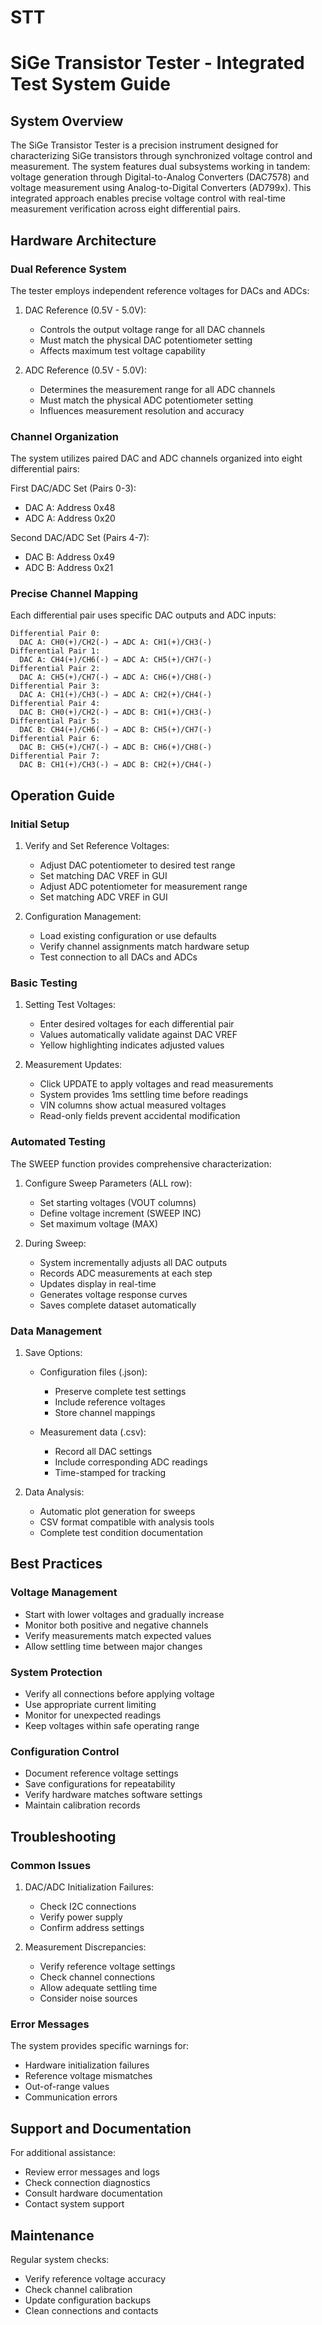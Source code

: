 # STT
# SiGe Transistor Tester - Integrated Test System Guide

## System Overview
The SiGe Transistor Tester is a precision instrument designed for characterizing SiGe transistors through synchronized voltage control and measurement. The system features dual subsystems working in tandem: voltage generation through Digital-to-Analog Converters (DAC7578) and voltage measurement using Analog-to-Digital Converters (AD799x). This integrated approach enables precise voltage control with real-time measurement verification across eight differential pairs.

## Hardware Architecture

### Dual Reference System
The tester employs independent reference voltages for DACs and ADCs:

1. DAC Reference (0.5V - 5.0V):
   - Controls the output voltage range for all DAC channels
   - Must match the physical DAC potentiometer setting
   - Affects maximum test voltage capability

2. ADC Reference (0.5V - 5.0V):
   - Determines the measurement range for all ADC channels
   - Must match the physical ADC potentiometer setting
   - Influences measurement resolution and accuracy

### Channel Organization
The system utilizes paired DAC and ADC channels organized into eight differential pairs:

First DAC/ADC Set (Pairs 0-3):
- DAC A: Address 0x48
- ADC A: Address 0x20

Second DAC/ADC Set (Pairs 4-7):
- DAC B: Address 0x49
- ADC B: Address 0x21

### Precise Channel Mapping
Each differential pair uses specific DAC outputs and ADC inputs:

```
Differential Pair 0:
  DAC A: CH0(+)/CH2(-) → ADC A: CH1(+)/CH3(-)
Differential Pair 1:
  DAC A: CH4(+)/CH6(-) → ADC A: CH5(+)/CH7(-)
Differential Pair 2:
  DAC A: CH5(+)/CH7(-) → ADC A: CH6(+)/CH8(-)
Differential Pair 3:
  DAC A: CH1(+)/CH3(-) → ADC A: CH2(+)/CH4(-)
Differential Pair 4:
  DAC B: CH0(+)/CH2(-) → ADC B: CH1(+)/CH3(-)
Differential Pair 5:
  DAC B: CH4(+)/CH6(-) → ADC B: CH5(+)/CH7(-)
Differential Pair 6:
  DAC B: CH5(+)/CH7(-) → ADC B: CH6(+)/CH8(-)
Differential Pair 7:
  DAC B: CH1(+)/CH3(-) → ADC B: CH2(+)/CH4(-)
```

## Operation Guide

### Initial Setup
1. Verify and Set Reference Voltages:
   - Adjust DAC potentiometer to desired test range
   - Set matching DAC VREF in GUI
   - Adjust ADC potentiometer for measurement range
   - Set matching ADC VREF in GUI

2. Configuration Management:
   - Load existing configuration or use defaults
   - Verify channel assignments match hardware setup
   - Test connection to all DACs and ADCs

### Basic Testing
1. Setting Test Voltages:
   - Enter desired voltages for each differential pair
   - Values automatically validate against DAC VREF
   - Yellow highlighting indicates adjusted values

2. Measurement Updates:
   - Click UPDATE to apply voltages and read measurements
   - System provides 1ms settling time before readings
   - VIN columns show actual measured voltages
   - Read-only fields prevent accidental modification

### Automated Testing
The SWEEP function provides comprehensive characterization:

1. Configure Sweep Parameters (ALL row):
   - Set starting voltages (VOUT columns)
   - Define voltage increment (SWEEP INC)
   - Set maximum voltage (MAX)

2. During Sweep:
   - System incrementally adjusts all DAC outputs
   - Records ADC measurements at each step
   - Updates display in real-time
   - Generates voltage response curves
   - Saves complete dataset automatically

### Data Management

1. Save Options:
   - Configuration files (.json):
     - Preserve complete test settings
     - Include reference voltages
     - Store channel mappings
   
   - Measurement data (.csv):
     - Record all DAC settings
     - Include corresponding ADC readings
     - Time-stamped for tracking

2. Data Analysis:
   - Automatic plot generation for sweeps
   - CSV format compatible with analysis tools
   - Complete test condition documentation

## Best Practices

### Voltage Management
- Start with lower voltages and gradually increase
- Monitor both positive and negative channels
- Verify measurements match expected values
- Allow settling time between major changes

### System Protection
- Verify all connections before applying voltage
- Use appropriate current limiting
- Monitor for unexpected readings
- Keep voltages within safe operating range

### Configuration Control
- Document reference voltage settings
- Save configurations for repeatability
- Verify hardware matches software settings
- Maintain calibration records

## Troubleshooting

### Common Issues
1. DAC/ADC Initialization Failures:
   - Check I2C connections
   - Verify power supply
   - Confirm address settings

2. Measurement Discrepancies:
   - Verify reference voltage settings
   - Check channel connections
   - Allow adequate settling time
   - Consider noise sources

### Error Messages
The system provides specific warnings for:
- Hardware initialization failures
- Reference voltage mismatches
- Out-of-range values
- Communication errors

## Support and Documentation
For additional assistance:
- Review error messages and logs
- Check connection diagnostics
- Consult hardware documentation
- Contact system support

## Maintenance
Regular system checks:
- Verify reference voltage accuracy
- Check channel calibration
- Update configuration backups
- Clean connections and contacts
